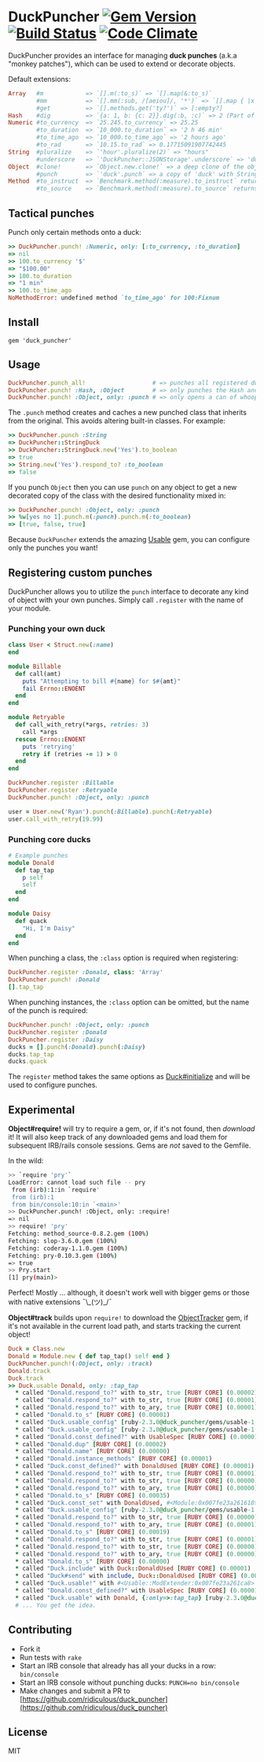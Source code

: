# DuckPuncher [![Gem Version](https://badge.fury.io/rb/duck_puncher.svg)](http://badge.fury.io/rb/duck_puncher)  [![Build Status](https://travis-ci.org/ridiculous/duck_puncher.svg)](https://travis-ci.org/ridiculous/duck_puncher) [![Code Climate](https://codeclimate.com/github/ridiculous/duck_puncher/badges/gpa.svg)](https://codeclimate.com/github/ridiculous/duck_puncher)

DuckPuncher provides an interface for managing __duck punches__ (a.k.a "monkey patches"), which can be used to extend or decorate objects.

Default extensions:

```ruby
Array   #m            => `[].m(:to_s)` => `[].map(&:to_s)` 
        #mm           => `[].mm(:sub, /[aeiou]/, '*')` => `[].map { |x| x.sub(/[aeiou]/, '*') }` 
        #get          => `[].methods.get('ty?')` => [:empty?] 
Hash    #dig          => `{a: 1, b: {c: 2}}.dig(:b, :c)` => 2 (Part of standard lib in Ruby >= 2.3)
Numeric #to_currency  => `25.245.to_currency` => 25.25 
        #to_duration  => `10_000.to_duration` => '2 h 46 min'
        #to_time_ago  => `10_000.to_time_ago` => '2 hours ago'
        #to_rad       => `10.15.to_rad` => 0.17715091907742445
String  #pluralize    => `'hour'.pluralize(2)` => "hours"
        #underscore   => `'DuckPuncher::JSONStorage'.underscore` => 'duck_puncher/json_storage'
Object  #clone!       => `Object.new.clone!` => a deep clone of the object (using Marshal.dump)
        #punch        => `'duck'.punch` => a copy of 'duck' with String punches mixed in
Method  #to_instruct  => `Benchmark.method(:measure).to_instruct` returns the Ruby VM instruction sequence for the method
        #to_source    => `Benchmark.method(:measure).to_source` returns the method definition as a string
```

## Tactical punches

Punch only certain methods onto a duck:

```ruby
>> DuckPuncher.punch! :Numeric, only: [:to_currency, :to_duration]
=> nil
>> 100.to_currency '$'
=> "$100.00"
>> 100.to_duration
=> "1 min"
>> 100.to_time_ago
NoMethodError: undefined method `to_time_ago' for 100:Fixnum
```

## Install

    gem 'duck_puncher'

## Usage

```ruby
DuckPuncher.punch_all!                   # => punches all registered ducks
DuckPuncher.punch! :Hash, :Object        # => only punches the Hash and Object ducks
DuckPuncher.punch! :Object, only: :punch # => only opens a can of whoop ass! Define one method to rule them all
```

The `.punch` method creates and caches a new punched class that inherits from the original. This avoids altering built-in
classes. For example:

```ruby
>> DuckPuncher.punch :String
=> DuckPuncher::StringDuck
>> DuckPuncher::StringDuck.new('Yes').to_boolean
=> true
>> String.new('Yes').respond_to? :to_boolean
=> false
```

If you punch `Object` then you can use `punch` on any object to get a new decorated copy of the class with the desired
functionality mixed in:

```ruby
>> DuckPuncher.punch! :Object, only: :punch
>> %w[yes no 1].punch.m(:punch).punch.m(:to_boolean)
=> [true, false, true]
```

Because `DuckPuncher` extends the amazing [Usable](https://github.com/ridiculous/usable) gem, you can configure only the punches you want! 

## Registering custom punches

DuckPuncher allows you to utilize the `punch` interface to decorate any kind of object with your own punches. Simply call 
`.register` with the name of your module.

### Punching your own duck
```ruby
class User < Struct.new(:name)
end

module Billable
  def call(amt)
    puts "Attempting to bill #{name} for $#{amt}"
    fail Errno::ENOENT
  end
end

module Retryable
  def call_with_retry(*args, retries: 3)
    call *args
  rescue Errno::ENOENT
    puts 'retrying'
    retry if (retries -= 1) > 0
  end
end

DuckPuncher.register :Billable
DuckPuncher.register :Retryable
DuckPuncher.punch! :Object, only: :punch

user = User.new('Ryan').punch(:Billable).punch(:Retryable)
user.call_with_retry(19.99)
```

### Punching core ducks
```ruby
# Example punches
module Donald
  def tap_tap
    p self
    self
  end
end

module Daisy
  def quack
    "Hi, I'm Daisy"
  end
end
```

When punching a class, the `:class` option is required when registering:

```ruby
DuckPuncher.register :Donald, class: 'Array'
DuckPuncher.punch! :Donald
[].tap_tap
```

When punching instances, the `:class` option can be omitted, but the name of the punch is required:

```ruby
DuckPuncher.punch! :Object, only: :punch
DuckPuncher.register :Donald
DuckPuncher.register :Daisy
ducks = [].punch(:Donald).punch(:Daisy)
ducks.tap_tap
ducks.quack
```

The `register` method takes the same options as [Duck#initialize](https://github.com/ridiculous/duck_puncher/blob/master/lib/duck_puncher/duck.rb#L11)
and will be used to configure punches.

## Experimental

__Object#require!__ will try to require a gem, or, if it's not found, then _download_ it! It will also keep track of any
downloaded gems and load them for subsequent IRB/rails console sessions. Gems are _not_ 
saved to the Gemfile.

In the wild:

```bash
>> `require 'pry'` 
LoadError: cannot load such file -- pry
 from (irb):1:in `require'
 from (irb):1
 from bin/console:10:in `<main>'
>> DuckPuncher.punch! :Object, only: :require!
=> nil
>> require! 'pry'
Fetching: method_source-0.8.2.gem (100%)
Fetching: slop-3.6.0.gem (100%)
Fetching: coderay-1.1.0.gem (100%)
Fetching: pry-0.10.3.gem (100%)
=> true
>> Pry.start
[1] pry(main)>
```

Perfect! Mostly ... although, it doesn't work well with bigger gems or those with native extensions ¯\\\_(ツ)_/¯

__Object#track__ builds upon `require!` to download the [ObjectTracker](https://github.com/ridiculous/object_tracker) gem,
if it's not available in the current load path, and starts tracking the current object!

```ruby
Duck = Class.new
Donald = Module.new { def tap_tap() self end }
DuckPuncher.punch!(:Object, only: :track)
Donald.track
Duck.track
>> Duck.usable Donald, only: :tap_tap
  * called "Donald.respond_to?" with to_str, true [RUBY CORE] (0.00002)
  * called "Donald.respond_to?" with to_str, true [RUBY CORE] (0.00001)
  * called "Donald.respond_to?" with to_ary, true [RUBY CORE] (0.00001)
  * called "Donald.to_s" [RUBY CORE] (0.00001)
  * called "Duck.usable_config" [ruby-2.3.0@duck_puncher/gems/usable-1.2.0/lib/usable.rb:10] (0.00002)
  * called "Duck.usable_config" [ruby-2.3.0@duck_puncher/gems/usable-1.2.0/lib/usable.rb:10] (0.00001)
  * called "Donald.const_defined?" with UsableSpec [RUBY CORE] (0.00001)
  * called "Donald.dup" [RUBY CORE] (0.00002)
  * called "Donald.name" [RUBY CORE] (0.00000)
  * called "Donald.instance_methods" [RUBY CORE] (0.00001)
  * called "Duck.const_defined?" with DonaldUsed [RUBY CORE] (0.00001)
  * called "Donald.respond_to?" with to_str, true [RUBY CORE] (0.00001)
  * called "Donald.respond_to?" with to_str, true [RUBY CORE] (0.00000)
  * called "Donald.respond_to?" with to_ary, true [RUBY CORE] (0.00000)
  * called "Donald.to_s" [RUBY CORE] (0.00035)
  * called "Duck.const_set" with DonaldUsed, #<Module:0x007fe23a261618> [RUBY CORE] (0.00002)
  * called "Duck.usable_config" [ruby-2.3.0@duck_puncher/gems/usable-1.2.0/lib/usable.rb:10] (0.00000)
  * called "Donald.respond_to?" with to_str, true [RUBY CORE] (0.00000)
  * called "Donald.respond_to?" with to_ary, true [RUBY CORE] (0.00001)
  * called "Donald.to_s" [RUBY CORE] (0.00019)
  * called "Donald.respond_to?" with to_str, true [RUBY CORE] (0.00001)
  * called "Donald.respond_to?" with to_str, true [RUBY CORE] (0.00000)
  * called "Donald.respond_to?" with to_ary, true [RUBY CORE] (0.00000)
  * called "Donald.to_s" [RUBY CORE] (0.00000)
  * called "Duck.include" with Duck::DonaldUsed [RUBY CORE] (0.00001)
  * called "Duck#send" with include, Duck::DonaldUsed [RUBY CORE] (0.00024)
  * called "Duck.usable!" with #<Usable::ModExtender:0x007fe23a261ca8> [ruby-2.3.0@duck_puncher/gems/usable-1.2.0/lib/usable.rb:41] (0.00143)
  * called "Donald.const_defined?" with UsableSpec [RUBY CORE] (0.00001)
  * called "Duck.usable" with Donald, {:only=>:tap_tap} [ruby-2.3.0@duck_puncher/gems/usable-1.2.0/lib/usable.rb:30] (0.00189)
  # ... You get the idea.
```

## Contributing

* Fork it
* Run tests with `rake`
* Start an IRB console that already has all your ducks in a row: `bin/console`
* Start an IRB console without punching ducks: `PUNCH=no bin/console`
* Make changes and submit a PR to [https://github.com/ridiculous/duck_puncher](https://github.com/ridiculous/duck_puncher)

## License

MIT

